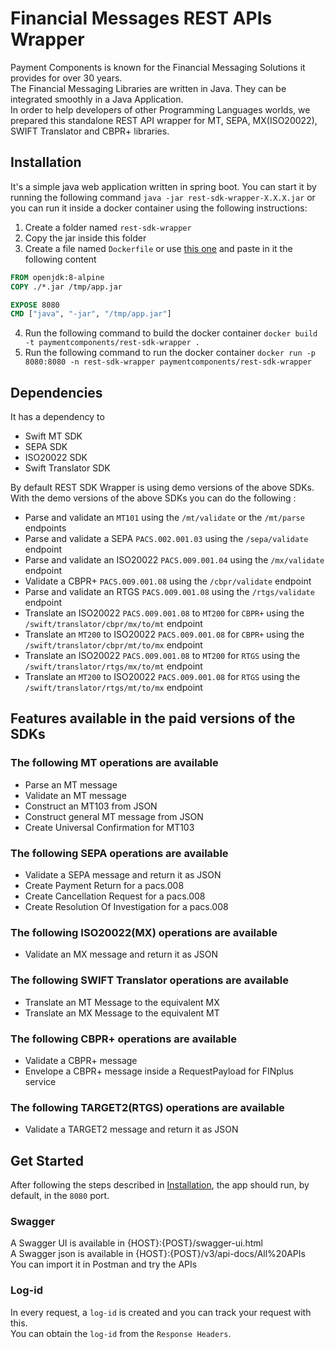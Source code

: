 # Financial Messages REST APIs Wrapper
Payment Components is known for the Financial Messaging Solutions it provides for over 30 years.  
The Financial Messaging Libraries are written in Java. They can be integrated smoothly in a Java Application.  
In order to help developers of other Programming Languages worlds, we prepared this standalone REST API wrapper for MT, SEPA, MX(ISO20022), SWIFT Translator and CBPR+ libraries.

## Installation
It's a simple java web application written in spring boot. You can start it by running the following command `java -jar rest-sdk-wrapper-X.X.X.jar` or
you can run it inside a docker container using the following instructions:

1. Create a folder named `rest-sdk-wrapper`
2. Copy the jar inside this folder
3. Create a file named `Dockerfile` or use [this one](Dockerfile) and paste in it the following content
```Dockerfile
FROM openjdk:8-alpine
COPY ./*.jar /tmp/app.jar

EXPOSE 8080
CMD ["java", "-jar", "/tmp/app.jar"]
```
4. Run the following command to build the docker container `docker build -t paymentcomponents/rest-sdk-wrapper .`
5. Run the following command to run the docker
   container `docker run -p 8080:8080 -n rest-sdk-wrapper paymentcomponents/rest-sdk-wrapper`

## Dependencies
It has a dependency to
- Swift MT SDK
- SEPA SDK
- ISO20022 SDK
- Swift Translator SDK

By default REST SDK Wrapper is using demo versions of the above SDKs. With the demo versions of the above SDKs you can do the following :

- Parse and validate an `MT101` using the `/mt/validate` or the `/mt/parse` endpoints
- Parse and validate a SEPA `PACS.002.001.03` using the `/sepa/validate` endpoint
- Parse and validate an ISO20022 `PACS.009.001.04` using the `/mx/validate` endpoint
- Validate a CBPR+ `PACS.009.001.08` using the `/cbpr/validate` endpoint
- Parse and validate an RTGS `PACS.009.001.08` using the `/rtgs/validate` endpoint
- Translate an ISO20022 `PACS.009.001.08` to `MT200` for `CBPR+` using the `/swift/translator/cbpr/mx/to/mt` endpoint
- Translate an `MT200` to ISO20022 `PACS.009.001.08` for `CBPR+` using the `/swift/translator/cbpr/mt/to/mx` endpoint
- Translate an ISO20022 `PACS.009.001.08` to `MT200` for `RTGS` using the `/swift/translator/rtgs/mx/to/mt` endpoint
- Translate an `MT200` to ISO20022 `PACS.009.001.08` for `RTGS` using the `/swift/translator/rtgs/mt/to/mx` endpoint

## Features available in the paid versions of the SDKs

### The following MT operations are available
- Parse an MT message
- Validate an MT message
- Construct an MT103 from JSON
- Construct general MT message from JSON
- Create Universal Confirmation for MT103

### The following SEPA operations are available
- Validate a SEPA message and return it as JSON
- Create Payment Return for a pacs.008
- Create Cancellation Request for a pacs.008
- Create Resolution Of Investigation for a pacs.008

### The following ISO20022(MX) operations are available
- Validate an MX message and return it as JSON

### The following SWIFT Translator operations are available
- Translate an MT Message to the equivalent MX
- Translate an MX Message to the equivalent MT

### The following CBPR+ operations are available
- Validate a CBPR+ message
- Envelope a CBPR+ message inside a RequestPayload for FINplus service

### The following TARGET2(RTGS) operations are available
- Validate a TARGET2 message and return it as JSON


## Get Started
After following the steps described in [Installation](#installation), the app should run, by default, in the `8080` port.

### Swagger
A Swagger UI is available in {HOST}:{POST}/swagger-ui.html  
A Swagger json is available in {HOST}:{POST}/v3/api-docs/All%20APIs  
You can import it in Postman and try the APIs

### Log-id
In every request, a `log-id` is created and you can track your request with this.  
You can obtain the `log-id` from the `Response Headers`.
